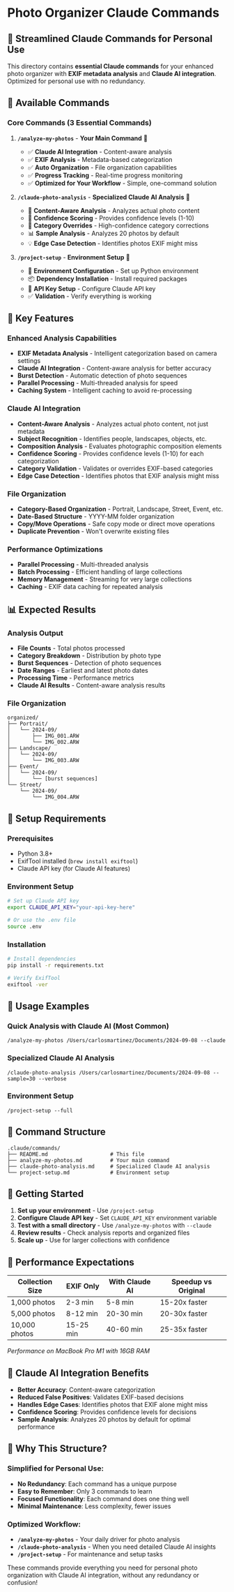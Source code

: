 # Photo Organizer Claude Commands

## 🎯 **Streamlined Claude Commands for Personal Use**

This directory contains **essential Claude commands** for your enhanced photo organizer with **EXIF metadata analysis** and **Claude AI integration**. Optimized for personal use with no redundancy.

## 🚀 **Available Commands**

### **Core Commands (3 Essential Commands)**

1. **`/analyze-my-photos`** - **Your Main Command** 🎯
   - ✅ **Claude AI Integration** - Content-aware analysis
   - ✅ **EXIF Analysis** - Metadata-based categorization
   - ✅ **Auto Organization** - File organization capabilities
   - ✅ **Progress Tracking** - Real-time progress monitoring
   - ✅ **Optimized for Your Workflow** - Simple, one-command solution

2. **`/claude-photo-analysis`** - **Specialized Claude AI Analysis** 🤖
   - 🤖 **Content-Aware Analysis** - Analyzes actual photo content
   - 🎯 **Confidence Scoring** - Provides confidence levels (1-10)
   - 🔄 **Category Overrides** - High-confidence category corrections
   - 📊 **Sample Analysis** - Analyzes 20 photos by default
   - 💡 **Edge Case Detection** - Identifies photos EXIF might miss

3. **`/project-setup`** - **Environment Setup** 🔧
   - 🔧 **Environment Configuration** - Set up Python environment
   - 📦 **Dependency Installation** - Install required packages
   - 🔑 **API Key Setup** - Configure Claude API key
   - ✅ **Validation** - Verify everything is working

## 🎯 **Key Features**

### **Enhanced Analysis Capabilities**
- **EXIF Metadata Analysis** - Intelligent categorization based on camera settings
- **Claude AI Integration** - Content-aware analysis for better accuracy
- **Burst Detection** - Automatic detection of photo sequences
- **Parallel Processing** - Multi-threaded analysis for speed
- **Caching System** - Intelligent caching to avoid re-processing

### **Claude AI Integration**
- **Content-Aware Analysis** - Analyzes actual photo content, not just metadata
- **Subject Recognition** - Identifies people, landscapes, objects, etc.
- **Composition Analysis** - Evaluates photographic composition elements
- **Confidence Scoring** - Provides confidence levels (1-10) for each categorization
- **Category Validation** - Validates or overrides EXIF-based categories
- **Edge Case Detection** - Identifies photos that EXIF analysis might miss

### **File Organization**
- **Category-Based Organization** - Portrait, Landscape, Street, Event, etc.
- **Date-Based Structure** - YYYY-MM folder organization
- **Copy/Move Operations** - Safe copy mode or direct move operations
- **Duplicate Prevention** - Won't overwrite existing files

### **Performance Optimizations**
- **Parallel Processing** - Multi-threaded analysis
- **Batch Processing** - Efficient handling of large collections
- **Memory Management** - Streaming for very large collections
- **Caching** - EXIF data caching for repeated analysis

## 📊 **Expected Results**

### **Analysis Output**
- **File Counts** - Total photos processed
- **Category Breakdown** - Distribution by photo type
- **Burst Sequences** - Detection of photo sequences
- **Date Ranges** - Earliest and latest photo dates
- **Processing Time** - Performance metrics
- **Claude AI Results** - Content-aware analysis results

### **File Organization**
```
organized/
├── Portrait/
│   └── 2024-09/
│       ├── IMG_001.ARW
│       └── IMG_002.ARW
├── Landscape/
│   └── 2024-09/
│       └── IMG_003.ARW
├── Event/
│   └── 2024-09/
│       └── [burst sequences]
└── Street/
    └── 2024-09/
        └── IMG_004.ARW
```

## 🔧 **Setup Requirements**

### **Prerequisites**
- Python 3.8+
- ExifTool installed (`brew install exiftool`)
- Claude API key (for Claude AI features)

### **Environment Setup**
```bash
# Set up Claude API key
export CLAUDE_API_KEY="your-api-key-here"

# Or use the .env file
source .env
```

### **Installation**
```bash
# Install dependencies
pip install -r requirements.txt

# Verify ExifTool
exiftool -ver
```

## 🎯 **Usage Examples**

### **Quick Analysis with Claude AI (Most Common)**
```
/analyze-my-photos /Users/carlosmartinez/Documents/2024-09-08 --claude
```

### **Specialized Claude AI Analysis**
```
/claude-photo-analysis /Users/carlosmartinez/Documents/2024-09-08 --sample=30 --verbose
```

### **Environment Setup**
```
/project-setup --full
```

## 📁 **Command Structure**

```
.claude/commands/
├── README.md                    # This file
├── analyze-my-photos.md         # Your main command
├── claude-photo-analysis.md     # Specialized Claude AI analysis
└── project-setup.md             # Environment setup
```

## 🚀 **Getting Started**

1. **Set up your environment** - Use `/project-setup`
2. **Configure Claude API key** - Set `CLAUDE_API_KEY` environment variable
3. **Test with a small directory** - Use `/analyze-my-photos` with `--claude`
4. **Review results** - Check analysis reports and organized files
5. **Scale up** - Use for larger collections with confidence

## 🎯 **Performance Expectations**

| Collection Size | EXIF Only | With Claude AI | Speedup vs Original |
|----------------|-----------|----------------|-------------------|
| 1,000 photos   | 2-3 min   | 5-8 min        | 15-20x faster     |
| 5,000 photos   | 8-12 min  | 20-30 min      | 20-30x faster     |
| 10,000 photos  | 15-25 min | 40-60 min      | 25-35x faster     |

*Performance on MacBook Pro M1 with 16GB RAM*

## 🤖 **Claude AI Integration Benefits**

- **Better Accuracy**: Content-aware categorization
- **Reduced False Positives**: Validates EXIF-based decisions
- **Handles Edge Cases**: Identifies photos that EXIF alone might miss
- **Confidence Scoring**: Provides confidence levels for decisions
- **Sample Analysis**: Analyzes 20 photos by default for optimal performance

## 🎯 **Why This Structure?**

### **Simplified for Personal Use:**
- **No Redundancy**: Each command has a unique purpose
- **Easy to Remember**: Only 3 commands to learn
- **Focused Functionality**: Each command does one thing well
- **Minimal Maintenance**: Less complexity, fewer issues

### **Optimized Workflow:**
- **`/analyze-my-photos`** - Your daily driver for photo analysis
- **`/claude-photo-analysis`** - When you need detailed Claude AI insights
- **`/project-setup`** - For maintenance and setup tasks

These commands provide everything you need for personal photo organization with Claude AI integration, without any redundancy or confusion! 
